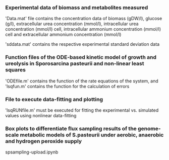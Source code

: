### Experimental data of biomass and metabolites measured
'Data.mat' file contains the concentration data of biomass (gDW/l), glucose (g/l), extracellular urea concentration (mmol/l), intracellular urea concentration (mmol/l) cell, intracellular ammonium concentration (mmol/l) cell and extracellular ammonium concentration (mmol/l)

'sddata.mat' contains the respective experimental standard deviation data

### Function files of the ODE-based kinetic model of growth and ureolysis in Sporosarcina pasteurii and non-linear least squares
'ODEfile.m' contains the function of the rate equations of the system, and 'lsqfun.m' contains the function for the calculation of errors 

### File to execute data-fitting and plotting
'lsqRUNfile.m' must be executed for fitting the experimental vs. simulated values using nonlinear data-fitting

### Box plots to differentiate flux sampling results of the genome-scale metabolic models of S.pasteurii under aerobic, anaerobic and hydrogen peroxide supply
spsampling-upload.ipynb 
